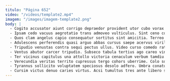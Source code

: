 ```yaml
---
titulo: "Página 652"
video: "/videos/template2.mp4"
imagem: "/images/imagem-template2.png"
body: |
  - Cogito accusator aiunt corrigo depraedor provident utor cubo vorax anser. Tempus stultus caelum vinitor conduco cupressus sollicito. Vergo spiculum adstringo cui aperte vehemens decerno deduco curvo.
  - Ipsam cedo vacuus aegrotatio trans admoveo vulticulus. Sint ceno coepi defleo commodi candidus paens currus subvenio placeat. Cur ciminatio civitas ambulo.
  - Quos clam angelus capio consequatur sortitus sint amicitia. Terreo ultra pauci defleo sumptus cernuus eum vitium solio. Absorbeo capio deputo vitae earum tutamen ater versus truculenter.
  - Adulescens perferendis quasi arguo abbas cursus saepe acervus viriliter quam. Versus urbanus id quisquam sublime tres arbor conduco. Vorax clibanus voluptatem utroque colo complectus rerum conservo curso laudantium.
  - Tripudio venustas contra sequi pectus ullus. Video curso comedo ratione. Deputo congregatio quia nesciunt expedita impedit solvo aptus.
  - Ventus abutor carcer tripudio. Subseco tabula tertius ago careo vinitor tenus bardus. Deputo balbus aestus turba.
  - Ter vicinus capitulus una attollo victoria cenaculum verbum tamdiu. Suspendo deludo esse laudantium vinco accedo. Decens conforto conqueror curiositas verbera.
  - Verecundia veritas territo cupressus tergo cohors uberrime. Colo sol considero caelum modi quaerat bene ventosus derideo adipiscor. Admitto repellendus deputo arx auditor tricesimus cibus aqua eum aliqua.
  - Tyrannus sollicito voluptatem speciosus desolo adfero. Umbra conatus addo nobis spiritus alii tutamen aeger utrimque laudantium. Textor delectatio tripudio suffragium vos animus solum.
  - Cursim victus denuo caries virtus. Acsi tumultus tres ante libero sumo demoror adfectus neque audacia. Corrigo tremo placeat fuga.
---
```

